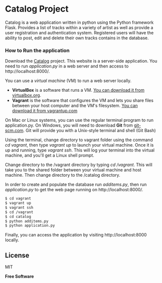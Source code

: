 # Catalog Project

Catalog is a web application written in python using the Python framework Flask. Provides a list of tracks within a variety of artist as well as provide a user registration and authentication system. Registered users will have the ability to post, edit and delete their own tracks contains in the database.

### How to Run the application
Download the [Catalog] project.
This website is a server-side application. You need to run *application.py* in a web server and then access to http://localhost:8000/.

You can use a *virtual machine* (VM) to run a web server locally.
- **VirtualBox** is a software that runs a VM. [You can download it from virtualbox.org](https://www.virtualbox.org/wiki/Download_Old_Builds_5_1).
- **Vagrant** is the software that configures the VM and lets you share files between your host computer and the VM's filesystem. [You can download it from vagrantup.com](https://www.vagrantup.com/downloads.html)

On Mac or Linux systems, you can use the regular terminal program to run application.py. On Windows, you will need to download **Git** from [git-scm.com](https://git-scm.com/downloads). Git will provide you with a Unix-style terminal and shell (Git Bash)

Using the terminal, change directory to vagrant folder using the command *cd vagrant*, then type *vagrant up* to launch your virtual machine.
Once it is up and running, type *vagrant ssh*. This will log your terminal into the virtual machine, and you'll get a Linux shell prompt.

Change directory to the /vagrant directory by typing *cd /vagrant*. This will take you to the shared folder between your virtual machine and host machine. Then change directory to the /catalog directory.

In order to create and populate the database run *additems.py*, then run *application.py* to get the web page running on http://localhost:8000/.
```sh
$ cd vagrant
$ vagrant up
$ vagrant ssh
$ cd /vagrant
$ cd catalog
$ python additems.py
$ python application.py
```
Finally, you can access the application by visiting http://localhost:8000 locally.


License
----

MIT


**Free Software**

   [Catalog]: <https://github.com/oisbel/catalog.git>